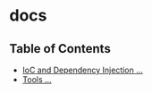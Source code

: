 # docs

## Table of Contents

- [IoC and Dependency Injection ...](./ioc/README.md)
- [Tools ...](./tools/README.md)
